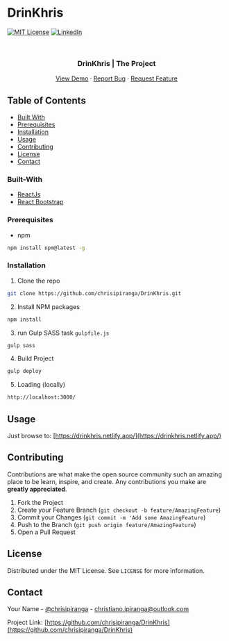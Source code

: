 # DrinKhris

<!-- PROJECT SHIELDS -->
[![MIT License][license-shield]][license-url]
[![LinkedIn][linkedin-shield]][linkedin-url]


<!-- PROJECT LOGO -->
<br />
<p align="center">
  <h3 align="center">DrinKhris | The Project</h3>

  <p align="center">
    <a href="https://DrinKhris.netlify.app/">View Demo</a>
    ·
    <a href="https://github.com/chrisipiranga/DrinKhris/issues">Report Bug</a>
    ·
    <a href="https://github.com/chrisipiranga/DrinKhris/issues">Request Feature</a>
  </p>
</p>



<!-- TABLE OF CONTENTS -->
## Table of Contents

* [Built With](#built-with)
* [Prerequisites](#prerequisites)
* [Installation](#installation)
* [Usage](#usage)
* [Contributing](#contributing)
* [License](#license)
* [Contact](#contact)



<!-- ABOUT THE PROJECT -->
### Built-With
* [ReactJs](https://reactjs.org/)
* [React Bootstrap](https://react-bootstrap.github.io/)


<!-- GETTING STARTED -->
### Prerequisites
* npm
```sh
npm install npm@latest -g
```

### Installation

1. Clone the repo
```sh
git clone https://github.com/chrisipiranga/DrinKhris.git
```
2. Install NPM packages
```sh
npm install
```
3. run Gulp SASS task `gulpfile.js`
```sh
gulp sass
```
4. Build Project
```sh
gulp deploy
```
5. Loading (locally)
```sh
http://localhost:3000/
```



<!-- USAGE EXAMPLES -->
## Usage

Just browse to: [https://drinkhris.netlify.app/](https://drinkhris.netlify.app/)



<!-- CONTRIBUTING -->
## Contributing

Contributions are what make the open source community such an amazing place to be learn, inspire, and create. Any contributions you make are **greatly appreciated**.

1. Fork the Project
2. Create your Feature Branch (`git checkout -b feature/AmazingFeature`)
3. Commit your Changes (`git commit -m 'Add some AmazingFeature`)
4. Push to the Branch (`git push origin feature/AmazingFeature`)
5. Open a Pull Request



<!-- LICENSE -->
## License

Distributed under the MIT License. See `LICENSE` for more information.



<!-- CONTACT -->
## Contact

Your Name - [@chrisipiranga](https://twitter.com/chrisipiranga) - christiano.ipiranga@outlook.com

Project Link: [https://github.com/chrisipiranga/DrinKhris](https://github.com/chrisipiranga/DrinKhris)


<!-- MARKDOWN LINKS & IMAGES -->
[license-shield]: https://img.shields.io/badge/license-MIT-blue.svg?style=flat-square
[license-url]: https://choosealicense.com/licenses/mit
[linkedin-shield]: https://img.shields.io/badge/-LinkedIn-black.svg?style=flat-square&logo=linkedin&colorB=555
[linkedin-url]: https://linkedin.com/in/chrisipiranga

